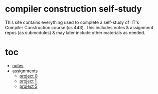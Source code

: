 # compiler construction self-study

This site contains everything used to complete a self-study of IIT's Compiler
Construction course (cs 443). This includes notes & assignment
repos (as submodules) & may later include other materials as needed.

# toc

- [notes](/notes/)
- assignments
  - [project 0](/prj_0/)
  - [project 1](/prj_1/)
  - [project 5](/prj_5/)
